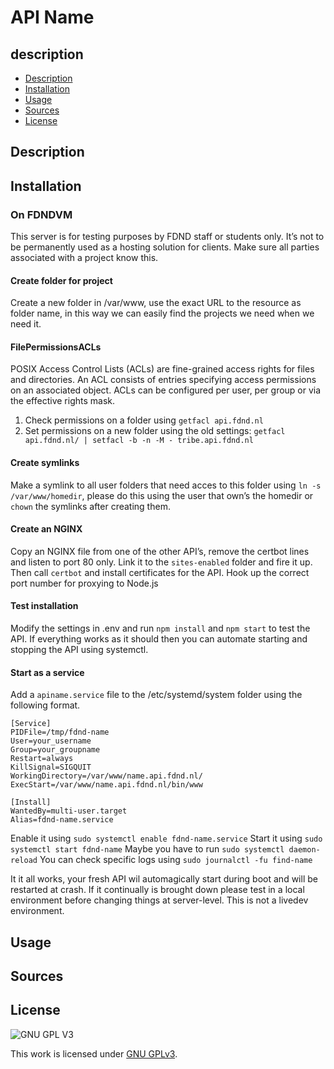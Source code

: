 # API Name

## description
  * [Description](#description)
  * [Installation](#installation)
  * [Usage](#usage)
  * [Sources](#sources)
  * [License](#license)

## Description

## Installation

### On FDNDVM

This server is for testing purposes by FDND staff or students only. It’s not to be permanently used as a hosting solution for clients. Make sure all parties associated with a project know this.

#### Create folder for project

Create a new folder in /var/www, use the exact URL to the resource as folder name, in this way we can easily find the projects we need when we need it.

#### FilePermissionsACLs

POSIX Access Control Lists (ACLs) are fine-grained access rights for files and directories. An ACL consists of entries specifying access permissions on an associated object. ACLs can be configured per user, per group or via the effective rights mask.

1. Check permissions on a folder using `getfacl api.fdnd.nl`
2. Set permissions on a new folder using the old settings: `getfacl api.fdnd.nl/ | setfacl -b -n -M - tribe.api.fdnd.nl`

#### Create symlinks

Make a symlink to all user folders that need acces to this folder using `ln -s /var/www/homedir`, please do this using the user that own’s the homedir or `chown` the symlinks after creating them.

#### Create an NGINX 
Copy an NGINX file from one of the other API’s, remove the certbot lines and listen to port 80 only. Link it to the `sites-enabled` folder and fire it up. Then call `certbot` and install certificates for the API. Hook up the correct port number for proxying to Node.js

#### Test installation
Modify the settings in .env and run `npm install` and `npm start` to test the API. If everything works as it should then you can automate starting and stopping the API using systemctl.

#### Start as a service
Add a `apiname.service` file to the /etc/systemd/system folder using the following format.

```
[Service]
PIDFile=/tmp/fdnd-name
User=your_username
Group=your_groupname
Restart=always
KillSignal=SIGQUIT
WorkingDirectory=/var/www/name.api.fdnd.nl/
ExecStart=/var/www/name.api.fdnd.nl/bin/www

[Install]
WantedBy=multi-user.target
Alias=fdnd-name.service
```

Enable it using `sudo systemctl enable fdnd-name.service`
Start it using `sudo systemctl start fdnd-name`
Maybe you have to run `sudo systemctl daemon-reload`
You can check specific logs using `sudo journalctl -fu find-name`

It it all works, your fresh API wil automagically start during boot and will be restarted at crash. If it continually is brought down please test in a local environment before changing things at server-level. This is not a livedev environment.

## Usage

## Sources

## License

![GNU GPL V3](https://www.gnu.org/graphics/gplv3-127x51.png)

This work is licensed under [GNU GPLv3](./LICENSE).
